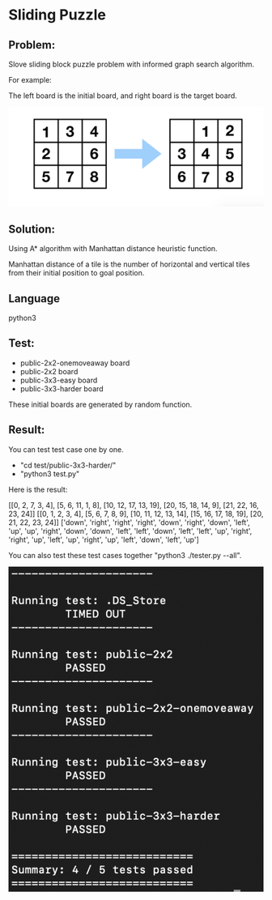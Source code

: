 # Sliding Puzzle

## Problem: 
Slove sliding block puzzle problem with informed graph search algorithm.

For example:

The left board is the initial board, and right board is the target board.

![problem](https://github.com/KokoFan16/Artficial_Intelligent/blob/master/Sliding_Puzzle/problem.png)

## Solution:

Using A* algorithm with Manhattan distance heuristic function. 

Manhattan distance of a tile is the number of horizontal and vertical tiles from their initial position to goal position.

## Language 

python3

## Test:

- public-2x2-onemoveaway board   
- public-2x2 board           
- public-3x3-easy board
- public-3x3-harder board

These initial boards are generated by random function.

## Result:

You can test test case one by one. 

- "cd test/public-3x3-harder/"
- "python3 test.py"

Here is the result:

[[0, 2, 7, 3, 4], [5, 6, 11, 1, 8], [10, 12, 17, 13, 19], [20, 15, 18, 14, 9], [21, 22, 16, 23, 24]]
[[0, 1, 2, 3, 4], [5, 6, 7, 8, 9], [10, 11, 12, 13, 14], [15, 16, 17, 18, 19], [20, 21, 22, 23, 24]]
['down', 'right', 'right', 'right', 'down', 'right', 'down', 'left', 'up', 'up', 'right', 'down', 'down', 'left', 'left', 'down', 'left', 'left', 'up', 'right', 'right', 'up', 'left', 'up', 'right', 'up', 'left', 'down', 'left', 'up']

You can also test these test cases together "python3 ./tester.py --all".

![result](https://github.com/KokoFan16/Artficial_Intelligent/blob/master/Sliding_Puzzle/result.png)

